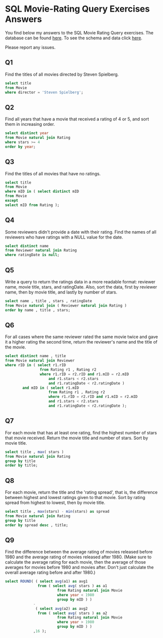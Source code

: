 
# SQL Movie-Rating Query Exercises Answers

You find below my answers to the SQL Movie Rating Query exercises. 
The database can be found [here][1]. 
To see the schema and data click [here][2]. 

Please report any issues.

## Q1

Find the titles of all movies directed by Steven Spielberg.

```sql
select title
from Movie
where director = 'Steven Spielberg';
```

## Q2

Find all  years  that have a movie that received a rating of 4 or 5, and sort them in increasing order.

```sql
select distinct year
from Movie natural join Rating
where stars >= 4
order by year;
```

## Q3

Find  the titles of all movies that have no ratings.
```sql
select title 
from Movie
where mID in ( select distinct mID
from Movie
except
select mID from Rating );
```

## Q4

Some  reviewers didn't provide a date with their rating. Find the names of all reviewers who have ratings with a NULL value for the date.

```sql
select distinct name
from Reviewer natural join Rating
where ratingDate is null;
```

## Q5

Write a query to return the ratings data in a more readable format: reviewer name, movie title, stars, and ratingDate. Also, sort the data, first by reviewer name, then by movie title, and lastly by number of stars.

```sql
select name , title , stars , ratingDate
from Movie natural join ( Reviewer natural join Rating )
order by name , title , stars;
```

## Q6

For all cases where the same reviewer rated the same movie twice and gave it a higher rating the second time, return the reviewer's name and the title of the movie.

```sql
select distinct name , title
from Movie natural join Reviewer
where rID in ( select r1.rID 
				from Rating r1 , Rating r2
				where r1.rID = r2.rID and r1.mID = r2.mID 
					and r1.stars < r2.stars 
					and r1.ratingDate < r2.ratingDate )
		and mID in ( select r1.mID 
					from Rating r1 , Rating r2
					where r1.rID = r2.rID and r1.mID = r2.mID 
					and r1.stars < r2.stars 
					and r1.ratingDate < r2.ratingDate );
```

## Q7

For each movie that has at least one rating, find the highest number of stars that movie received. Return the movie title and number of stars. Sort by movie title.

```sql
select title , max( stars )
from Movie natural join Rating
group by title
order by title;
```

## Q8

For each movie, return the title and the 'rating spread', that is, the difference between highest and lowest ratings given to that movie. Sort by rating spread from highest to lowest, then by movie title.

```sql
select title , max(stars) - min(stars) as spread
from Movie natural join Rating
group by title
order by spread desc , title;
```

## Q9

Find the difference between the average rating of movies released before 1980 and the average rating of movies released after 1980. (Make sure to calculate the average rating for each movie, then the average of those averages for movies before 1980 and movies after. Don't just calculate the overall average rating before and after 1980.)

```sql
select ROUND( ( select avg(a1) as avg1 
			   from ( select avg( stars ) as a1 
					 	from Rating natural join Movie 
					 	where year < 1980 
					 	group by mID ) ) 
			 - 
			  ( select avg(a2) as avg2 
			   from ( select avg( stars ) as a2 
					 	from Rating natural join Movie 
					 	where year > 1980 
					 	group by mID ) ) 
			 ,16 );
```

[1]: sql-schemas/rating.sql
[2]: http://cs.stanford.edu/people/widom/